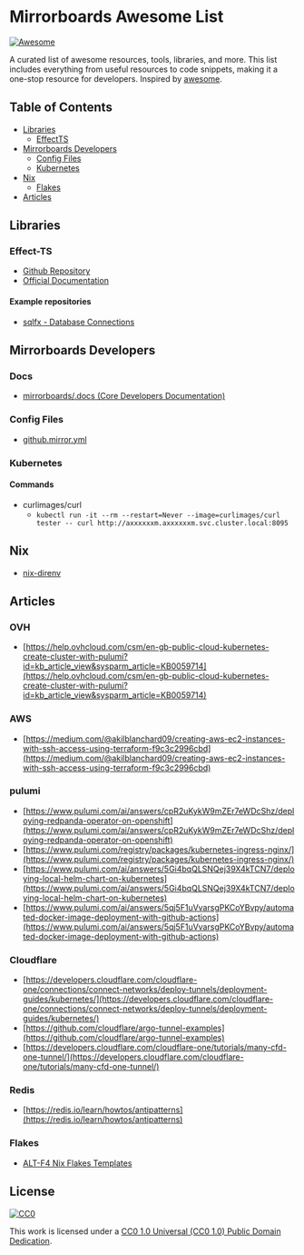 # Mirrorboards Awesome List 
[![Awesome](https://awesome.re/badge.svg)](https://awesome.re)


A curated list of awesome resources, tools, libraries, and more. This list includes everything from useful resources to code snippets, making it a one-stop resource for developers.
 Inspired by [awesome](https://github.com/sindresorhus/awesome).

## Table of Contents

- [Libraries](#libraries)
    - [EffectTS](#effect-ts)
- [Mirrorboards Developers](#mirrorboards-developers)
    - [Config Files](#config-files)
    - [Kubernetes](#kubernetes)
- [Nix](#nix)
    - [Flakes](#flakes)
- [Articles](#articles)

## Libraries

### Effect-TS

- [Github Repository](https://github.com/Effect-TS)
- [Official Documentation](https://effect.website/)

#### Example repositories

- [sqlfx - Database Connections](https://github.com/mattiamanzati/sqlfx)

## Mirrorboards Developers

### Docs
- [mirrorboards/.docs (Core Developers Documentation)](https://github.com/mirrorboards/mirrorboards/tree/main/.docs)

### Config Files
- [github.mirror.yml](https://raw.githubusercontent.com/mirrorboards/awesome-list/main/github.mirror.yml)

### Kubernetes

#### Commands

- curlimages/curl
  - `kubectl run -it --rm --restart=Never --image=curlimages/curl tester -- curl http://axxxxxxm.axxxxxxm.svc.cluster.local:8095`

## Nix

- [nix-direnv](https://github.com/nix-community/nix-direnv)

## Articles

### OVH
- [https://help.ovhcloud.com/csm/en-gb-public-cloud-kubernetes-create-cluster-with-pulumi?id=kb_article_view&sysparm_article=KB0059714](https://help.ovhcloud.com/csm/en-gb-public-cloud-kubernetes-create-cluster-with-pulumi?id=kb_article_view&sysparm_article=KB0059714)

### AWS
- [https://medium.com/@akilblanchard09/creating-aws-ec2-instances-with-ssh-access-using-terraform-f9c3c2996cbd](https://medium.com/@akilblanchard09/creating-aws-ec2-instances-with-ssh-access-using-terraform-f9c3c2996cbd)

### pulumi
- [https://www.pulumi.com/ai/answers/cpR2uKykW9mZEr7eWDcShz/deploying-redpanda-operator-on-openshift](https://www.pulumi.com/ai/answers/cpR2uKykW9mZEr7eWDcShz/deploying-redpanda-operator-on-openshift)
- [https://www.pulumi.com/registry/packages/kubernetes-ingress-nginx/](https://www.pulumi.com/registry/packages/kubernetes-ingress-nginx/)
- [https://www.pulumi.com/ai/answers/5Gi4bqQLSNQej39X4kTCN7/deploying-local-helm-chart-on-kubernetes](https://www.pulumi.com/ai/answers/5Gi4bqQLSNQej39X4kTCN7/deploying-local-helm-chart-on-kubernetes)
- [https://www.pulumi.com/ai/answers/5qj5F1uVvarsgPKCoYBvpy/automated-docker-image-deployment-with-github-actions](https://www.pulumi.com/ai/answers/5qj5F1uVvarsgPKCoYBvpy/automated-docker-image-deployment-with-github-actions)

### Cloudflare
- [https://developers.cloudflare.com/cloudflare-one/connections/connect-networks/deploy-tunnels/deployment-guides/kubernetes/](https://developers.cloudflare.com/cloudflare-one/connections/connect-networks/deploy-tunnels/deployment-guides/kubernetes/)
- [https://github.com/cloudflare/argo-tunnel-examples](https://github.com/cloudflare/argo-tunnel-examples)
- [https://developers.cloudflare.com/cloudflare-one/tutorials/many-cfd-one-tunnel/](https://developers.cloudflare.com/cloudflare-one/tutorials/many-cfd-one-tunnel/)

### Redis
- [https://redis.io/learn/howtos/antipatterns](https://redis.io/learn/howtos/antipatterns)

### Flakes

- [ALT-F4 Nix Flakes Templates](https://github.com/ALT-F4-LLC/kickstart.nix)


## License

[![CC0](https://licensebuttons.net/p/zero/1.0/88x31.png)](http://creativecommons.org/publicdomain/zero/1.0/)

This work is licensed under a [CC0 1.0 Universal (CC0 1.0) Public Domain Dedication](http://creativecommons.org/publicdomain/zero/1.0/).
